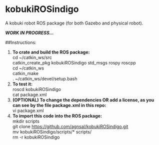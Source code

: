 # kobukiROSindigo
A kobuki robot ROS package (for both Gazebo and physical robot).


***WORK IN PROGRESS...***

##Instructions:
1. **To crate and build the ROS package:** \
  cd ~/catkin_ws/src \
  catkin_create_pkg kobukiROSindigo std_msgs rospy roscpp \
  cd ~/catkin_ws \
  catkin_make \
  . ~/catkin_ws/devel/setup.bash
2. **To test it:** \
  roscd kobukiROSindigo \
  cat package.xml
3. **(OPTIONAL) To change the dependencies OR add a license, as you can see by the file package.xml in this repo:** \
  vi package.xml
4. **To import this code into the ROS package:** \
  mkdir scripts \
  git clone https://github.com/agnsal/kobukiROSindigo.git \
  mv kobukiROSindigo/scripts/* scripts/ \
  rm -r kobukiROSindigo

